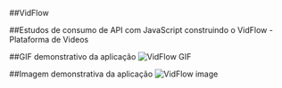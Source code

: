 ##VidFlow

##Estudos de consumo de API com JavaScript construindo o VidFlow - Plataforma de Videos

##GIF demonstrativo da aplicação
![VidFlow GIF](https://github.com/Joaocosmala/VidFlow/assets/78692465/4952749f-4d9e-48c1-8e96-8703b3c4f266)

##Imagem demonstrativa da aplicação
![VidFlow image](https://github.com/Joaocosmala/VidFlow/assets/78692465/b0575395-23f3-495e-8556-cd7fdf584e73)

